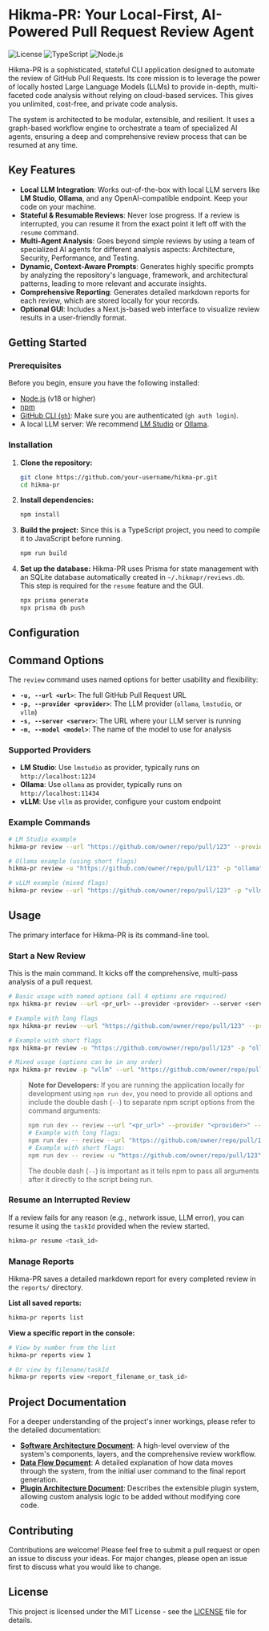 # Hikma-PR: Your Local-First, AI-Powered Pull Request Review Agent

![License](https://img.shields.io/badge/license-MIT-blue.svg) ![TypeScript](https://img.shields.io/badge/typescript-%233178C6.svg?style=for-the-badge&logo=typescript&logoColor=white) ![Node.js](https://img.shields.io/badge/node.js-6DA55F?style=for-the-badge&logo=node.js&logoColor=white)

Hikma-PR is a sophisticated, stateful CLI application designed to automate the review of GitHub Pull Requests. Its core mission is to leverage the power of locally hosted Large Language Models (LLMs) to provide in-depth, multi-faceted code analysis without relying on cloud-based services. This gives you unlimited, cost-free, and private code analysis.

The system is architected to be modular, extensible, and resilient. It uses a graph-based workflow engine to orchestrate a team of specialized AI agents, ensuring a deep and comprehensive review process that can be resumed at any time.

## Key Features

-   **Local LLM Integration**: Works out-of-the-box with local LLM servers like **LM Studio**, **Ollama**, and any OpenAI-compatible endpoint. Keep your code on your machine.
-   **Stateful & Resumable Reviews**: Never lose progress. If a review is interrupted, you can resume it from the exact point it left off with the `resume` command.
-   **Multi-Agent Analysis**: Goes beyond simple reviews by using a team of specialized AI agents for different analysis aspects: Architecture, Security, Performance, and Testing.
-   **Dynamic, Context-Aware Prompts**: Generates highly specific prompts by analyzing the repository's language, framework, and architectural patterns, leading to more relevant and accurate insights.
-   **Comprehensive Reporting**: Generates detailed markdown reports for each review, which are stored locally for your records.
-   **Optional GUI**: Includes a Next.js-based web interface to visualize review results in a user-friendly format.

## Getting Started

### Prerequisites

Before you begin, ensure you have the following installed:

-   [Node.js](https://nodejs.org/) (v18 or higher)
-   [npm](https://www.npmjs.com/)
-   [GitHub CLI (`gh`)](https://cli.github.com/): Make sure you are authenticated (`gh auth login`).
-   A local LLM server: We recommend [LM Studio](https://lmstudio.ai/) or [Ollama](https://ollama.ai/).

### Installation

1.  **Clone the repository:**
    ```bash
    git clone https://github.com/your-username/hikma-pr.git
    cd hikma-pr
    ```

2.  **Install dependencies:**
    ```bash
    npm install
    ```

3.  **Build the project:**
    Since this is a TypeScript project, you need to compile it to JavaScript before running.
    ```bash
    npm run build
    ```

4.  **Set up the database:**
    Hikma-PR uses Prisma for state management with an SQLite database automatically created in `~/.hikmapr/reviews.db`. This step is required for the `resume` feature and the GUI.
    ```bash
    npx prisma generate
    npx prisma db push
    ```

## Configuration

## Command Options

The `review` command uses named options for better usability and flexibility:

- **`-u, --url <url>`**: The full GitHub Pull Request URL
- **`-p, --provider <provider>`**: The LLM provider (`ollama`, `lmstudio`, or `vllm`)
- **`-s, --server <server>`**: The URL where your LLM server is running
- **`-m, --model <model>`**: The name of the model to use for analysis

### Supported Providers

- **LM Studio**: Use `lmstudio` as provider, typically runs on `http://localhost:1234`
- **Ollama**: Use `ollama` as provider, typically runs on `http://localhost:11434`
- **vLLM**: Use `vllm` as provider, configure your custom endpoint

### Example Commands

```bash
# LM Studio example
hikma-pr review --url "https://github.com/owner/repo/pull/123" --provider "lmstudio" --server "http://localhost:1234" --model "gemma3:1b"

# Ollama example (using short flags)
hikma-pr review -u "https://github.com/owner/repo/pull/123" -p "ollama" -s "http://localhost:11434" -m "llama3:8b"

# vLLM example (mixed flags)
hikma-pr review --url "https://github.com/owner/repo/pull/123" -p "vllm" --server "http://localhost:8000" -m "microsoft/DialoGPT-medium"
```

## Usage

The primary interface for Hikma-PR is its command-line tool.

### Start a New Review

This is the main command. It kicks off the comprehensive, multi-pass analysis of a pull request.

```bash
# Basic usage with named options (all 4 options are required)
npx hikma-pr review --url <pr_url> --provider <provider> --server <server_url> --model <model>

# Example with long flags
npx hikma-pr review --url "https://github.com/owner/repo/pull/123" --provider "lmstudio" --server "http://localhost:1234" --model "gemma3:1b"

# Example with short flags
npx hikma-pr review -u "https://github.com/owner/repo/pull/123" -p "ollama" -s "http://localhost:11434" -m "llama3:8b"

# Mixed usage (options can be in any order)
npx hikma-pr review -p "vllm" --url "https://github.com/owner/repo/pull/123" -m "microsoft/DialoGPT-medium" --server "http://localhost:8000"
```

> **Note for Developers:** If you are running the application locally for development using `npm run dev`, you need to provide all options and include the double dash (`--`) to separate npm script options from the command arguments:
> ```bash
> npm run dev -- review --url "<pr_url>" --provider "<provider>" --server "<server_url>" --model "<model>"
> # Example with long flags:
> npm run dev -- review --url "https://github.com/owner/repo/pull/123" --provider "lmstudio" --server "http://localhost:1234" --model "gemma3:1b"
> # Example with short flags:
> npm run dev -- review -u "https://github.com/owner/repo/pull/123" -p "ollama" -s "http://localhost:11434" -m "llama3:8b"
> ```
> 
> The double dash (`--`) is important as it tells npm to pass all arguments after it directly to the script being run.

### Resume an Interrupted Review

If a review fails for any reason (e.g., network issue, LLM error), you can resume it using the `taskId` provided when the review started.

```bash
hikma-pr resume <task_id>
```

### Manage Reports

Hikma-PR saves a detailed markdown report for every completed review in the `reports/` directory.

**List all saved reports:**
```bash
hikma-pr reports list
```

**View a specific report in the console:**
```bash
# View by number from the list
hikma-pr reports view 1

# Or view by filename/taskId
hikma-pr reports view <report_filename_or_task_id>
```

## Project Documentation

For a deeper understanding of the project's inner workings, please refer to the detailed documentation:

-   **[Software Architecture Document](./docs/ARCHITECTURE.md)**: A high-level overview of the system's components, layers, and the comprehensive review workflow.
-   **[Data Flow Document](./docs/DATA_FLOW.md)**: A detailed explanation of how data moves through the system, from the initial user command to the final report generation.
-   **[Plugin Architecture Document](./docs/PLUGIN_ARCHITECTURE.md)**: Describes the extensible plugin system, allowing custom analysis logic to be added without modifying core code.

## Contributing

Contributions are welcome! Please feel free to submit a pull request or open an issue to discuss your ideas. For major changes, please open an issue first to discuss what you would like to change.

## License

This project is licensed under the MIT License - see the [LICENSE](LICENSE) file for details.

